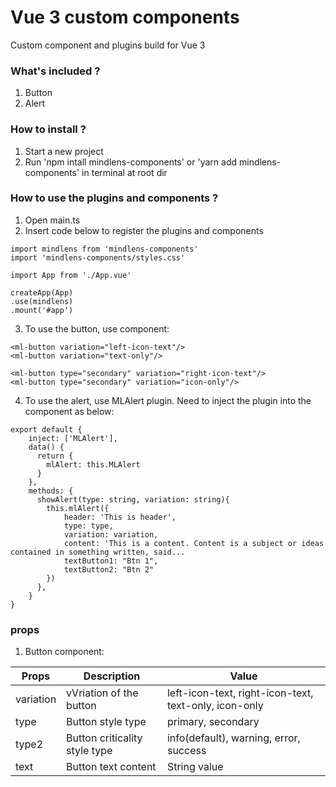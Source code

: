 # Vue 3 custom components

Custom component and plugins build for Vue 3

### What's included ?

1. Button
2. Alert

### How to install ?

1. Start a new project
2. Run 'npm intall mindlens-components' or 'yarn add mindlens-components' in terminal at root dir

### How to use the plugins and components ?
1. Open main.ts
2. Insert code below to register the plugins and components

```
import mindlens from 'mindlens-components'
import 'mindlens-components/styles.css'

import App from './App.vue'

createApp(App)
.use(mindlens)
.mount('#app')
```

3. To use the button, use <ml-button/> component:

```
<ml-button variation="left-icon-text"/>
<ml-button variation="text-only"/>

<ml-button type="secondary" variation="right-icon-text"/>
<ml-button type="secondary" variation="icon-only"/>
```
4. To use the alert, use MLAlert plugin. Need to inject the plugin into the component as below: 
```
export default {
    inject: ['MLAlert'],
    data() {
      return {
        mlAlert: this.MLAlert
      }
    },
    methods: {
      showAlert(type: string, variation: string){
        this.mlAlert({
            header: 'This is header',
            type: type,
            variation: variation,
            content: 'This is a content. Content is a subject or ideas contained in something written, said...
            textButton1: "Btn 1",
            textButton2: "Btn 2"
        })
      },
    }
}
```

### props

1. Button component:

| Props         | Description                   | Value                                                 |
| ------------- | ----------------------------- | ----------------------------------------------------- |
| variation     | vVriation of the button       | left-icon-text, right-icon-text, text-only, icon-only |
| type          | Button style type             | primary, secondary                                    |
| type2         | Button criticality style type | info(default), warning, error, success                |
| text          | Button text content           | String value                                          |


